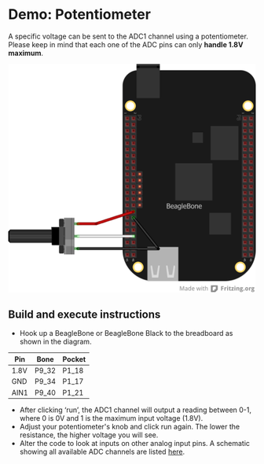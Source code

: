 # Demo: Potentiometer

A specific voltage can be sent to the ADC1 channel using a potentiometer. 
Please keep in mind that each one of the ADC pins can only **handle 1.8V maximum**.

![alt text](potentiometer_bb.png "Potentiometer")

## Build and execute instructions
* Hook up a BeagleBone or BeagleBone Black to the breadboard as shown in the diagram.

Pin  | Bone  | Pocket
---  | ----- | ------
1.8V | P9_32 | P1_18
GND  | P9_34 | P1_17
AIN1 | P9_40 | P1_21

* After clicking ‘run’, the ADC1 channel will output a reading between 0-1, 
where 0 is 0V and 1 is the maximum input voltage (1.8V).
* Adjust your potentiometer's knob and click run again. 
The lower the resistance, the higher voltage you will see.
* Alter the code to look at inputs on other analog input pins. 
A schematic showing all available ADC channels are listed 
[here](https://elinux.org/Beagleboard:Cape_Expansion_Headers#Cape_Expansion_Headers).
